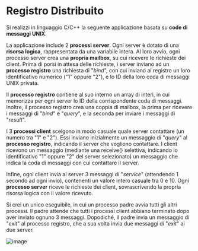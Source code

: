 # Registro Distribuito

Si realizzi in linguaggio C/C++ la seguente applicazione basata su
**code di messaggi UNIX**.

La applicazione include 2 **processi server**. Ogni server è dotato di
una **risorsa logica**, rappresentata da una variabile intera. Al loro
avvio, ogni processo server crea una **propria mailbox**, su cui
ricevere le richieste dei client. Prima di porsi in attesa delle
richieste, i server inviano ad un **processo registro** una richiesta di
\"*bind*\", con cui inviano al registro un loro identificativo numerico
(\"1\" oppure \"2\"), e lo ID della loro coda di messaggi UNIX privata.

Il **processo registro** contiene al suo interno un array di interi, in
cui memorizza per ogni server lo ID della corrispondente coda di
messaggi. Inoltre, il processo registro crea una coppia di mailbox, la
prima per ricevere i messaggi di \"*bind*\" e \"*query*\", e la seconda
per inviare i messaggi di \"*result*\".

I 3 **processi client** scelgono in modo casuale quale server contattare
(un numero tra \"1\" e \"2\"). Essi inviano inizialmente un messaggio di
\"*query*\" al **processo registro**, indicando il server che vogliono
contattare. I client ricevono un messaggio (mediante una receive() selettiva,
indicando lo identificativo \"1\" oppure \"2\" del server selezionato)
un messaggio che indica la coda di messaggi con cui contattare il server.

Infine, ogni client invia al server 3 messaggi di \"*service*\" (attendendo
1 secondo ad ogni invio), contenenti un valore intero casuale tra 0 e 10.
Ogni **processo server** riceve le richieste dei client, sovrascrivendo la
propria risorsa logica con il valore ricevuto.

Si crei un unico eseguibile, in cui un processo padre avvia tutti gli
altri processi. Il padre attende che tutti i processi client abbiano
terminato dopo aver inviato ognuno 3 messaggi. Dopodiché, il padre invia
un messaggio di \"*exit*\" al processo registro, che a sua volta invia
due messaggi di \"*exit*\" ai due server.

![image](/images/ambiente_locale/code_messaggi/registro_distribuito.png)
